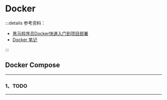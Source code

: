 # Docker

:::details 参考资料：

- [黑马程序员Docker快速入门到项目部署](https://www.bilibili.com/video/BV1HP4118797)
- [Docker 笔记](https://b11et3un53m.feishu.cn/wiki/MWQIw4Zvhil0I5ktPHwcoqZdnec)

:::

## Docker Compose

---

### 1、TODO

---
